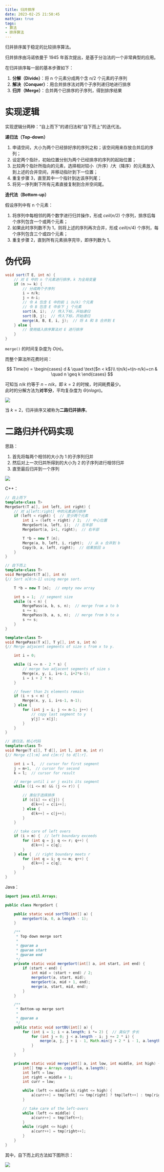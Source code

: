 ```yaml
---
title: 归并排序
date: 2023-02-25 21:58:45
mathjax: true
tags:
- 算法
- 排序算法
---
```


归并排序属于稳定的比较排序算法。

<!-- more -->

归并排序由冯诺依曼于 1945 年首次提出，是基于分治法的一个非常典型的应用。

在归并排序每一层的基本步骤如下：

1. **分解（Divide）**：将 n 个元素分成两个含 n/2 个元素的子序列
2. **解决（Conquer）**：用合并排序法对两个子序列递归地进行排序
3. **归并（Merge）**：合并两个已排序的子序列，得到排序结果


# 实现逻辑

实现逻辑分两种：“自上而下”的递归法和“自下而上”的迭代法。

**递归法（Top-down）**

1. 申请空间，大小为两个已经排好序的序列之和；该空间用来存放合并后的序列；
2. 设定两个指针，初始位置分别为两个已经排序的序列的起始位置；
3. 比较两个指针所指向的元素，选择相对较小（升序）/大（降序）的元素放入到上述的合并空间，并移动指针到下一位置；
4. 重复步骤 3，直至其中一个指针到达该序列尾；
5. 将另一序列剩下所有元素直接复制到合并空间尾。

**迭代法（Bottom-up）**

假设序列中有 n 个元素：

1. 将序列中每相邻的两个数字进行归并操作，形成 $ceil(n/2)$ 个序列，排序后每个序列包含一个或两个元素；
2. 如果此时序列数不为 1，则将上述的序列再次合并，形成 $ceil(n/4)$ 个序列，每个序列包含三个或四个元素；
3. 重复步骤 2，直到所有元素排序完毕，即序列数为 1。


# 伪代码

```java
void sort(T E, int n) {
    // 对 E 中的 n 个元素进行排序，k 为全局变量
    if (n >= k) {
        // 分成两个子序列
        i = n/k;
        j = n-i;
        // 令 A 包含 E 中的前 i（n/k）个元素
        // 令 B 包含 E 中余下 j 个元素
        sort(A, i);  // 传入下标，开始递归
        sort(B, j);  // 传入下标，开始递归
        merge(A, B, E, i, j);  // 将 A 和 B 合并到 E
    } else {
        // 使用插入排序算法对 E 进行排序
    }
}
```

`merge()` 的时间复杂度为 $O(n)$。

而整个算法所花费时间：

$$
Time(n) = 
\begin{cases}
d & \quad \text{$n < k$}\\
t(n/k)+t(n-n/k)+cn & \quad n \geq k
\end{cases}
$$

可知当 $n/k$ 约等于 $n-n/k$，即 $k=2$ 的时候，时间耗费最少。  
此时的分解方法为**对半分**，平均复杂度为 $Θ(nlogn)$。

![](merge-sort/merge-sort-dynamic.gif)

当 $k=2$，归并排序又被称为**二路归并排序**。


# 二路归并代码实现

思路：

1. 首先将每两个相邻的大小为 1 的子序列归并
2. 然后对上一次归并所得到的大小为 2 的子序列进行相邻归并
3. 直至最后归并到一个序列

![](merge-sort/merge-2.jpg)

C++：

```c++
// 自上而下
template<class T>
MergeSort(T a[], int left, int right) {
    // 对 a[left:right] 中的元素进行排序
    if (left < right) {  // 至少两个元素
        int i = (left + right) / 2;  // 中心位置
        MergeSort(a, left, i);  // 左半部
        MergeSort(a, i+1, right);  // 右半部

        T *b = new T [n];
        Merge(a, b, left, i, right);  // 从 a 合并到 b
        Copy(b, a, left, right);  // 结果放回 a
    }
}
```

```c++
// 自下而上
template<class T>
void MergeSort(T a[], int n)
{// Sort a[0:n-1] using merge sort.

    T *b = new T [n];  // empty new array

    int s = 1;  // segment size
    while (s < n) {
        MergePass(a, b, s, n);  // merge from a to b
        s += s;
        MergePass(b, a, s, n);  // merge from b to a
        s += s;
    }
}

template<class T>
void MergePass(T x[], T y[], int s, int n)
{// Merge adjacent segments of size s from x to y.

    int i = 0;

    while (i <= n - 2 * s) {
        // merge two adjacent segments of size s
        Merge(x, y, i, i+s-1, i+2*s-1);
        i = i + 2 * s;
    }

    // fewer than 2s elements remain
    if (i + s < n) {
        Merge(x, y, i, i+s-1, n-1);
    } else {
        for (int j = i; j <= n-1; j++) {
            // copy last segment to y
            y[j] = x[j];
        }
    }
}
```

```c++
// 递归法，核心代码
template<class T>
void Merge(T c[], T d[], int l, int m, int r)
{// Merge c[l:m] and c[m:r] to d[l:r].

    int i = l,  // cursor for first segment
    j = m+1,  // cursor for second
    k = l;  // cursor for result

    // merge until i or j exits its segment
    while ((i <= m) && (j <= r)) {

        // 类似于选择排序
        if (c[i] <= c[j]) {
            d[k++] = c[i++];
        } else {
            d[k++] = c[j++];
        }
    }

    // take care of left overs
    if (i > m) {  // left boundary exceeds
        for (int q = j; q <= r; q++) {
            d[k++] = c[q];
        }
    } else {  // right boundary meets r
        for (int q = i; q <= m; q++) {
            d[k++] = c[q];
        }
    }
}
```

Java：

```java
import java.util.Arrays;

public class MergeSort {

    public static void sortTD(int[] a) {
        mergeSort(a, 0, a.length - 1);
    }

    /**
     * Top-down merge sort
     *
     * @param a
     * @param start
     * @param end
     */
    private static void mergeSort(int[] a, int start, int end) {
        if (start < end) {
            int mid = (start + end) / 2;
            mergeSort(a, start, mid);
            mergeSort(a, mid + 1, end);
            merge(a, start, mid, end);
        }
    }

    /**
     * Bottom-up merge sort
     *
     * @param a
     */
    public static void sortBU(int[] a) {
        for (int i = 1; i < a.length; i *= 2) {  // 类似于 步长
            for (int j = 0; j < a.length - i; j += 2 * i) {
                merge(a, j, j + i - 1, Math.min(j + 2 * i - 1, a.length - 1));
            }
        }
    }

    private static void merge(int[] a, int low, int middle, int high) {
        int[] tmp = Arrays.copyOf(a, a.length);
        int left = low;
        int right = middle + 1;
        int curr = low;

        while (left <= middle && right <= high) {
            a[curr++] = tmp[left] <= tmp[right] ? tmp[left++] : tmp[right++];
        }

        // take care of the left-overs
        while (left <= middle) {
            a[curr++] = tmp[left++];
        }
        while (right <= high) {
            a[curr++] = tmp[right++];
        }
    }
}
```

其中，自下而上的方法如下图所示：

![](merge-sort/merge-1.png)
